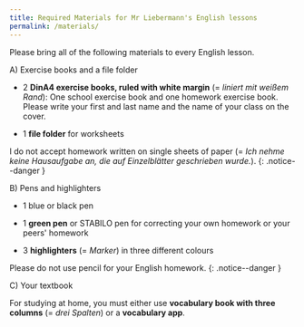 ```yaml
---
title: Required Materials for Mr Liebermann's English lessons
permalink: /materials/
---
```


Please bring all of the following materials to every English lesson.

A) Exercise books and a file folder

- 2 **DinA4 exercise books, ruled with white margin** (= *liniert mit weißem
  Rand*): One school exercise book and one homework exercise book. Please write
  your first and last name and the name of your class on the cover.

- 1 **file folder** for worksheets

I do not accept homework written on single sheets of paper (= *Ich nehme keine
Hausaufgabe an, die auf Einzelblätter geschrieben wurde.*).
{: .notice--danger }

B) Pens and highlighters

- 1 blue or black pen

- 1 **green pen** or STABILO pen for correcting your own homework or your peers'
homework

- 3 **highlighters** (= *Marker*) in three different colours

Please do not use pencil for your English homework.
{: .notice--danger }

C) Your textbook

For studying at home, you must either use **vocabulary book with three
columns** (= *drei Spalten*) or a **vocabulary app**.

